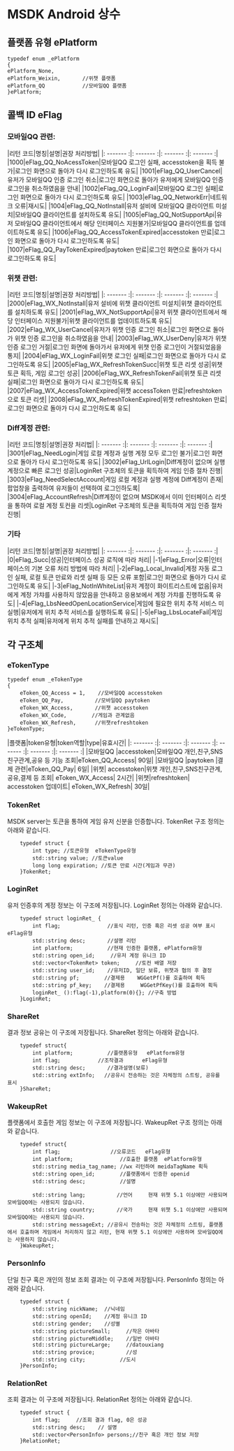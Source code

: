 ﻿# MSDK Android 상수

## 플랫폼 유형 ePlatform

	typedef enum _ePlatform
	{
	ePlatform_None,
	ePlatform_Weixin,		//위챗 플랫폼
	ePlatform_QQ			//모바일QQ 플랫폼
	}ePlatform;

## 콜백 ID eFlag

### 모바일QQ 관련:
	
|리턴 코드|명칭|설명|권장 처리방법|
|: ------- :|: ------- :|: ------- :|: ------- :|
|1000|eFlag_QQ_NoAcessToken|모바일QQ 로그인 실패, accesstoken을 획득 불가|로그인 화면으로 돌아가 다시 로그인하도록 유도|
|1001|eFlag_QQ_UserCancel|유저가 모바일QQ 인증 로그인 취소|로그인 화면으로 돌아가 유저에게 모바일QQ 인증 로그인을 취소하였음을 안내|
|1002|eFlag_QQ_LoginFail|모바일QQ 로그인 실패|로그인 화면으로 돌아가 다시 로그인하도록 유도|
|1003|eFlag_QQ_NetworkErr|네트워크 오류|재시도|
|1004|eFlag_QQ_NotInstall|유저 설비에 모바일QQ 클라이언트 미설치|모바일QQ 클라이언트를 설치하도록 유도|
|1005|eFlag_QQ_NotSupportApi|유저 모바일QQ 클라이언트에서 해당 인터페이스 지원불가|모바일QQ 클라이언트를 업데이트하도록 유도|
|1006|eFlag_QQ_AccessTokenExpired|accesstoken 만료|로그인 화면으로 돌아가 다시 로그인하도록 유도|
|1007|eFlag_QQ_PayTokenExpired|paytoken 만료|로그인 화면으로 돌아가 다시 로그인하도록 유도|

### 위챗 관련:

|리턴 코드|명칭|설명|권장 처리방법|
|: ------- :|: ------- :|: ------- :|: ------- :|
|2000|eFlag_WX_NotInstall|유저 설비에 위챗 클라이언트 미설치|위챗 클라이언트를 설치하도록 유도|
|2001|eFlag_WX_NotSupportApi|유저 위챗 클라이언트에서 해당 인터페이스 지원불가|위챗 클라이언트를 업데이트하도록 유도|
|2002|eFlag_WX_UserCancel|유저가 위챗 인증 로그인 취소|로그인 화면으로 돌아가 위챗 인증 로그인을 취소하였음을 안내|
|2003|eFlag_WX_UserDeny|유저가 위챗 인증 로그인 거절|로그인 화면에 돌아가서 유저에게 위챗 인증 로그인이 거절되었음을 통지|
|2004|eFlag_WX_LoginFail|위챗 로그인 실패|로그인 화면으로 돌아가 다시 로그인하도록 유도|
|2005|eFlag_WX_RefreshTokenSucc|위챗 토큰 리셋 성공|위챗 토큰 획득, 게임 로그인 성공|
|2006|eFlag_WX_RefreshTokenFail|위챗 토큰 리셋 실패|로그인 화면으로 돌아가 다시 로그인하도록 유도|
|2007|eFlag_WX_AccessTokenExpired|위챗 accessToken 만료|refreshtoken으로 토큰 리셋|
|2008|eFlag_WX_RefreshTokenExpired|위챗 refreshtoken 만료|로그인 화면으로 돌아가 다시 로그인하도록 유도|

### Diff계정 관련:

|리턴 코드|명칭|설명|권장 처리법|
|: ------- :|: ------- :|: ------- :|: ------- :|
|3001|eFlag_NeedLogin|게임 로컬 계정과 실행 계정 모두 로그인 불가|로그인 화면으로 돌아가 다시 로그인하도록 유도|
|3002|eFlag_UrlLogin|Diff계정이 없으며 실행 계정으로 빠른 로그인 성공|LoginRet 구조체의 토큰을 획득하여 게임 인증 절차 진행|
|3003|eFlag_NeedSelectAccount|게임 로컬 계정과 실행 계정에 Diff계정이 존재|팝업창을 출력하여 유저들이 선택하여 로그인하도록|
|3004|eFlag_AccountRefresh|Diff계정이 없으며 MSDK에서 이미 인터페이스 리셋을 통하여 로컬 계정 토컨을 리셋|LoginRet 구조체의 토큰을 획득하여 게임 인증 절차 진행|

### 기타

|리턴 코드|명칭|설명|권장 처리방법|
|: ------- :|: ------- :|: ------- :|: ------- :|
|0|eFlag_Succ|성공|인터페이스 성공 로직에 따라 처리|
|-1|eFlag_Error|오류|인터페이스의 기본 오류 처리 방법에 따라 처리|
|-2|eFlag_Local_Invalid|계정 자동 로그인 실패, 로컬 토큰 만료와 리셋 실패 등 모든 오류 포함|로그인 화면으로 돌아가 다시 로그인하도록 유도|
|-3|eFlag_NotInWhiteList|유저 계정이 화이트리스트에 없음|유저에게 계정 가챠를 사용하지 않았음을 안내하고 응용보에서 계정 가챠를 진행하도록 유도|
|-4|eFlag_LbsNeedOpenLocationService|게임에 필요한 위치 추적 서비스 미실행|유저에게 위치 추적 서비스를 실행하도록 유도|
|-5|eFlag_LbsLocateFail|게임 위치 추적 실패|유저에게 위치 추적 실패를 안내하고 재시도|
	
## 각 구조체

### eTokenType

	typedef enum _eTokenType
	{
		eToken_QQ_Access = 1,    //모바일QQ accesstoken
		eToken_QQ_Pay,          //모바일QQ paytoken
		eToken_WX_Access,       //위챗 accesstoken
		eToken_WX_Code,        //게임과 관계없음
		eToken_WX_Refresh,      //위챗refreshtoken
	}eTokenType;



|플랫폼|token유형|token역할|type|유효시간|
|: ------- :|: ------- :|: ------- :|: ------- :|: ------- :|: ------- :|
|모바일QQ	|accesstoken|모바일QQ 개인,친구,SNS친구관계,공유 등 기능 조회|eToken_QQ_Access|	90일|
|모바일QQ	|paytoken	|결제 관련|eToken_QQ_Pay|	6일|
|위챗|	accesstoken|위챗 개인,친구,SNS친구관계,공유,결제 등 조회|	eToken_WX_Access|	2시간|
|위챗|refreshtoken|	accesstoken 업데이트|	eToken_WX_Refresh|	30일|

### TokenRet
MSDK server는 토큰을 통하여 게임 유저 신분을 인증합니다. TokenRet 구조 정의는 아래와 같습니다.

		typedef struct {
	 		int type; //토큰유형  eTokenType유형
	 		std::string value; //토큰value
	 		long long expiration; //토큰 만료 시간(게임과 무관)
		}TokenRet;

### LoginRet
유저 인증후의 계정 정보는 이 구조에 저장됩니다. LoginRet 정의는 아래와 같습니다.

		typedef struct loginRet_ {
			int flag;               //표식 리턴, 인증 혹은 리셋 성공 여부 표시 eFlag유형
			std::string desc;       //설명 리턴
			int platform;           //현재 인증한 플랫폼, ePlatform유형
			std::string open_id;     //유저 계정 유니크 ID
			std::vector<TokenRet> token;     //토컨 배열 저장
			std::string user_id;    //유저ID, 일단 보류, 위챗과 협의 후 결정
			std::string pf;        //결제용    WGGetPf()를 호출하여 획득
			std::string pf_key;    //결제용     WGGetPfKey()를 호출하여 획득
			loginRet_ ():flag(-1),platform(0){}; //구축 방법
		}LoginRet;
                                    	
### ShareRet
결과 정보 공유는 이 구조에 저장됩니다. ShareRet 정의는 아래와 같습니다.

		typedef struct{
			int platform;           //플랫폼유형   ePlatform유형
			int flag;            //조작결과      eFlag유형
			std::string desc;       //결과설명(보류)
    		std::string extInfo;   //공유시 전송하는 것은 자체정의 스트링, 공유를 표시
		}ShareRet;
	
### WakeupRet
플랫폼에서 호출한 게임 정보는 이 구조에 저장됩니다. WakeupRet 구조 정의는 아래와 같습니다.

		typedef struct{
			int flag;                //오류코드   eFlag유형
			int platform;               //호출한 플랫폼  ePlatform유형
			std::string media_tag_name; //wx 리턴하여 meidaTagName 획득
			std::string open_id;        //플랫폼에서 인증한 openid
			std::string desc;           //설명

			std::string lang;          //언어     현재 위챗 5.1 이상에만 사용되며 모바일QQ에는 사용되지 않습니다.
			std::string country;       //국가     현재 위챗 5.1 이상에만 사용되며 모바일QQ에는 사용되지 않습니다.
			std::string messageExt; //공유시 전송하는 것은 자체정의 스트링, 플랫폼에서 호출하며 게임에서 처리하지 않고 리턴, 현재 위챗 5.1 이상에만 사용하며 모바일QQ에는 사용하지 않습니다.
		}WakeupRet;

### PersonInfo
단일 친구 혹은 개인의 정보 조회 결과는 이 구조에 저장됩니다.  PersonInfo 정의는 아래와 같습니다.

		typedef struct {
    		std::string nickName;  //닉네임
    		std::string openId;    //계정 유니크 ID
    		std::string gender;    //성별
    		std::string pictureSmall;     //작은 아바타
    		std::string pictureMiddle;    //일반 아바타
    		std::string pictureLarge;     //datouxiang
    		std::string provice;          //성
    		std::string city;           //도시
		}PersonInfo;
### RelationRet
조회 결과는 이 구조에 저장됩니다. RelationRet 정의는 아래와 같습니다.

		typedef struct {
    		int flag;     //조회 결과 flag, 0은 성공
    		std::string desc;    // 설명
    		std::vector<PersonInfo> persons;//친구 혹은 개인 정보 저장
		}RelationRet;
